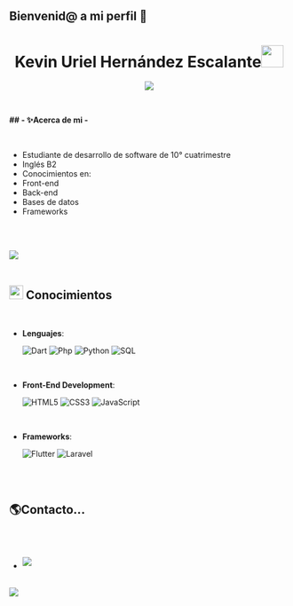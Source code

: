 ## Bienvenid@ a mi perfil 👋


<h1 align="center"><b>Kevin Uriel Hernández Escalante</b><img src="https://media.giphy.com/media/hvRJCLFzcasrR4ia7z/giphy.gif" width="40"></h1>
<!--  -->
<p align="center">
  <a href="https://github.com/DenverCoder1/readme-typing-svg"><img src="https://readme-typing-svg.herokuapp.com?font=Time+New+Roman&color=cyan&size=25&center=true&vCenter=true&width=600&height=100&lines=Estudiante+en;Desarrollo+de+software,;Front-end,;Back-end,;Data+bases..<3"></a>
</p>


<br>



	
**## <b>- ✨Acerca de mi -</b>**

<br>

- Estudiante de desarrollo de software de 10° cuatrimestre
- Inglés B2
- Conocimientos en:
 - Front-end
 - Back-end
 - Bases de datos
 - Frameworks

<br><br>

<img src="https://user-images.githubusercontent.com/73097560/115834477-dbab4500-a447-11eb-908a-139a6edaec5c.gif"><br><br>

## <img src="https://media2.giphy.com/media/QssGEmpkyEOhBCb7e1/giphy.gif?cid=ecf05e47a0n3gi1bfqntqmob8g9aid1oyj2wr3ds3mg700bl&rid=giphy.gif" width ="25"><b> Conocimientos</b>
<br>

<p align="center">

- **Lenguajes**:
    
    ![Dart](https://img.shields.io/badge/Dart%20-%232370ED.svg?style=for-the-badge&logo=dart&logoColor=white)
    ![Php](https://img.shields.io/badge/php%20-%2300599C.svg?style=for-the-badge&logo=php&logoColor=white)
    ![Python](https://img.shields.io/badge/Python%20-%2314354C.svg?style=for-the-badge&logo=python&logoColor=white)
    ![SQL](https://img.shields.io/badge/sql%20-%2314354C.svg?style=for-the-badge&logo=sql&logoColor=white)

<br>   
    
- **Front-End Development**:

   ![HTML5](https://img.shields.io/badge/HTML5%20-%23E34F26.svg?style=for-the-badge&logo=html5&logoColor=white)
   ![CSS3](https://img.shields.io/badge/CSS%20-%231572B6.svg?style=for-the-badge&logo=css3&logoColor=white)
   ![JavaScript](https://img.shields.io/badge/JavaScript%20-%23F7DF1E.svg?style=for-the-badge&logo=javascript&logoColor=black)

<br>

- **Frameworks**:

    ![Flutter](https://img.shields.io/badge/Flutter-%23327FC7.svg?style=for-the-badge&logo=flutter&logoColor=white)
    ![Laravel](https://img.shields.io/badge/Laravel-%23327FC7.svg?style=for-the-badge&logo=laravel&logoColor=white)
    




</p>


<br>
<br>

## <b> 🌎Contacto...</b>
<br>
<div align='left'>

<ul>

<br>

<li>
<a href="mailto:0xabdulkhalid@gmail.com" target="_blank">
<img src="https://img.shields.io/badge/gmail:  kuhes0918@gmail.com-%23EA4335.svg?style=for-the-badge&logo=gmail&logoColor=white" t=mail style="margin-bottom: 5px;" />
</a>
</li>
	
</ul>
</div>

<br>
<img src="https://user-images.githubusercontent.com/73097560/115834477-dbab4500-a447-11eb-908a-139a6edaec5c.gif">
